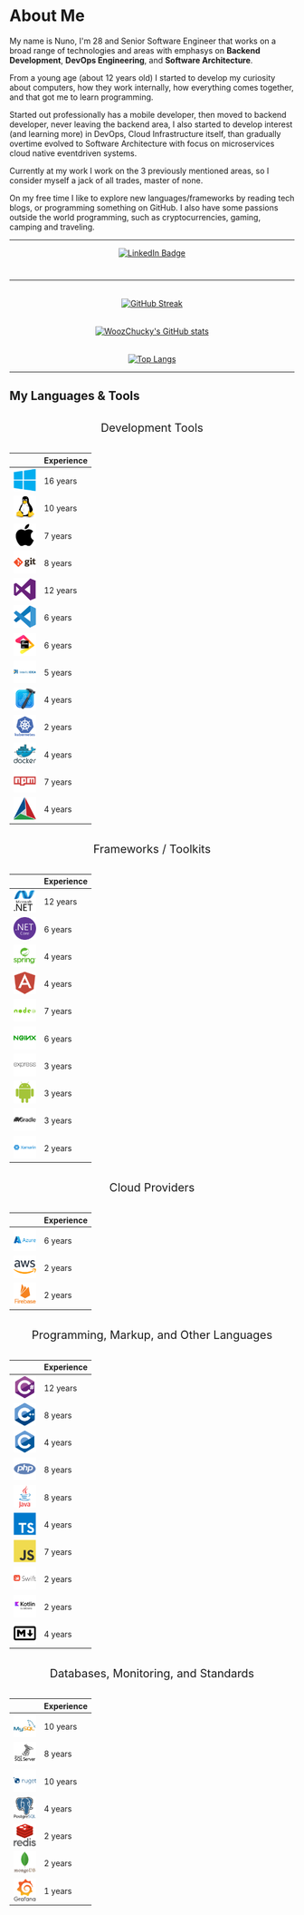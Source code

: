 # About Me
My name is Nuno, I'm 28 and Senior Software Engineer that works on a broad range of technologies and areas with emphasys on __Backend Development__, __DevOps Engineering__, and __Software Architecture__.

From a young age (about 12 years old) I started to develop my curiosity about computers, how they work internally, how everything comes together, and that got me to learn programming.

Started out professionally has a mobile developer, then moved to backend developer, never leaving the backend area, I also started to develop interest (and learning more) in DevOps, Cloud Infrastructure itself, than gradually overtime evolved to Software Architecture with focus on microservices cloud native eventdriven systems.

Currently at my work I work on the 3 previously mentioned areas, so I consider myself a jack of all trades, master of none.

On my free time I like to explore new languages/frameworks by reading tech blogs, or programming something on GitHub.
I also have some passions outside the world programming, such as cryptocurrencies, gaming, camping and traveling.

---

<div align="center">

<div id="badges" style="margin: .5rem;">
  <a href="https://www.linkedin.com/in/nleves/" >
    <img src="https://img.shields.io/badge/LinkedIn-blue?style=for-the-badge&logo=linkedin&logoColor=white" alt="LinkedIn Badge"/>
  </a>

</div>

<img src="https://komarev.com/ghpvc/?username=woozchucky&style=flat-square&color=blue" alt=""/>

---

<div style="margin-top: 2rem">

[![GitHub Streak](http://github-readme-streak-stats.herokuapp.com?user=woozchucky&theme=dark&date_format=%5BY.%5Dn.j&fire=46DD1E&theme=radical)](https://git.io/streak-stats)
</div>

<div style="margin-top: 2rem">

[![WoozChucky's GitHub stats](https://github-readme-stats.vercel.app/api?username=woozchucky&theme=radical&count_private=true&show_icons=true)](https://github.com/anuraghazra/github-readme-stats)
</div>


<div style="margin-top: 2rem;">

[![Top Langs](https://github-readme-stats.vercel.app/api/top-langs/?username=woozchucky&hide=html&theme=radical)](https://github.com/anuraghazra/github-readme-stats)
</div>

</div>

---

## My Languages & Tools
<!-- Coding Tools -->
<div style="margin: 2rem 0;" align=center>
<div style="margin: 2rem 0;">
    <span style="display: block; margin: 1rem 0; font-size: 1.25rem;">Development Tools</span>
</div>

|  | Experience |
| --- | --- |
| <img src="https://raw.githubusercontent.com/devicons/devicon/master/icons/windows8/windows8-original.svg" width=40 height=40 /> | 16 years |
| <img src="https://raw.githubusercontent.com/devicons/devicon/master/icons/linux/linux-original.svg" width=40 height=40 /> | 10 years |
| <img src="https://raw.githubusercontent.com/devicons/devicon/master/icons/apple/apple-original.svg" width=40 height=40 /> | 7 years |
| <img src="https://raw.githubusercontent.com/devicons/devicon/master/icons/git/git-original-wordmark.svg" width=40 height=40 /> |  8 years |
| <img src="https://raw.githubusercontent.com/devicons/devicon/master/icons/visualstudio/visualstudio-plain.svg" width=40 height=40 /> | 12 years |
| <img src="https://raw.githubusercontent.com/devicons/devicon/master/icons/vscode/vscode-original.svg" width=40 height=40 /> | 6 years |
| <img src="https://raw.githubusercontent.com/devicons/devicon/master/icons/jetbrains/jetbrains-original.svg" width=40 height=40 /> | 6 years |
| <img src="https://raw.githubusercontent.com/devicons/devicon/master/icons/intellij/intellij-original-wordmark.svg" width=40 height=40 /> | 5 years |
| <img src="https://raw.githubusercontent.com/devicons/devicon/master/icons/xcode/xcode-original.svg" width=40 height=40 /> | 4 years |
| <img src="https://raw.githubusercontent.com/devicons/devicon/master/icons/kubernetes/kubernetes-plain-wordmark.svg" width=40 height=40 /> | 2 years |
| <img src="https://raw.githubusercontent.com/devicons/devicon/master/icons/docker/docker-original-wordmark.svg" width=40 height=40 /> | 4 years |
| <img src="https://raw.githubusercontent.com/devicons/devicon/master/icons/npm/npm-original-wordmark.svg" width=40 height=40 /> | 7 years |
| <img src="https://raw.githubusercontent.com/devicons/devicon/master/icons/cmake/cmake-original.svg" width=40 height=40 /> | 4 years |

<!-- Frameworks -->
<div style="margin: 2rem 0;">
    <span style="display: block; margin: 1rem 0; font-size: 1.25rem;">Frameworks / Toolkits</span>
    <div></div>
</div>

|  | Experience |
| --- | --- |
| <img src="https://raw.githubusercontent.com/devicons/devicon/master/icons/dot-net/dot-net-original-wordmark.svg" width=40 height=40 /> | 12 years |
| <img src="https://raw.githubusercontent.com/devicons/devicon/master/icons/dotnetcore/dotnetcore-original.svg" width=40 height=40 /> | 6 years |
| <img src="https://raw.githubusercontent.com/devicons/devicon/master/icons/spring/spring-original-wordmark.svg" width=40 height=40 /> | 4 years |
| <img src="https://raw.githubusercontent.com/devicons/devicon/master/icons/angularjs/angularjs-plain.svg" width=40 height=40 /> |  4 years |
| <img src="https://raw.githubusercontent.com/devicons/devicon/master/icons/nodejs/nodejs-plain-wordmark.svg" width=40 height=40 /> | 7 years |
| <img src="https://raw.githubusercontent.com/devicons/devicon/master/icons/nginx/nginx-original.svg" width=40 height=40 /> | 6 years |
| <img src="https://raw.githubusercontent.com/devicons/devicon/master/icons/express/express-original-wordmark.svg" width=40 height=40 /> | 3 years |
| <img src="https://raw.githubusercontent.com/devicons/devicon/master/icons/android/android-original.svg" width=40 height=40 /> | 3 years |
| <img src="https://raw.githubusercontent.com/devicons/devicon/master/icons/gradle/gradle-plain-wordmark.svg" width=40 height=40 /> | 3 years |
| <img src="https://raw.githubusercontent.com/devicons/devicon/master/icons/xamarin/xamarin-original-wordmark.svg" width=40 height=40 /> | 2 years |


<!-- Cloud Providers -->
<div style="margin: 2rem 0;">
    <span style="display: block; margin: 1rem 0; font-size: 1.25rem;">Cloud Providers</span>
    <div></div>
</div>

|  | Experience |
| --- | --- |
| <img src="https://raw.githubusercontent.com/devicons/devicon/master/icons/azure/azure-original-wordmark.svg" width=40 height=40 /> | 6 years |
| <img src="https://raw.githubusercontent.com/devicons/devicon/master/icons/amazonwebservices/amazonwebservices-original-wordmark.svg" width=40 height=40 /> | 2 years |
| <img src="https://raw.githubusercontent.com/devicons/devicon/master/icons/firebase/firebase-plain-wordmark.svg" width=40 height=40 /> | 2 years |

<!-- Low-Level & Langs -->
<div style="margin: 2rem 0;">
    <span style="display: block; margin: 1rem 0; font-size: 1.25rem;">Programming, Markup, and Other Languages</span>
</div>

|  | Experience |
| --- | --- |
| <img src="https://raw.githubusercontent.com/devicons/devicon/master/icons/csharp/csharp-original.svg" width=40 height=40 /> | 12 years |
| <img src="https://raw.githubusercontent.com/devicons/devicon/master/icons/cplusplus/cplusplus-original.svg" width=40 height=40 /> | 8 years |
| <img src="https://raw.githubusercontent.com/devicons/devicon/master/icons/c/c-original.svg" width=40 height=40 /> | 4 years |
| <img src="https://raw.githubusercontent.com/devicons/devicon/master/icons/php/php-plain.svg" width=40 height=40 /> | 8 years |
| <img src="https://raw.githubusercontent.com/devicons/devicon/master/icons/java/java-original-wordmark.svg" width=40 height=40 /> | 8 years |
| <img src="https://raw.githubusercontent.com/devicons/devicon/master/icons/typescript/typescript-original.svg" width=40 height=40 /> | 4 years |
| <img src="https://raw.githubusercontent.com/devicons/devicon/master/icons/javascript/javascript-original.svg" width=40 height=40 /> | 7 years |
| <img src="https://raw.githubusercontent.com/devicons/devicon/master/icons/swift/swift-original-wordmark.svg" width=40 height=40 /> | 2 years |
| <img src="https://raw.githubusercontent.com/devicons/devicon/master/icons/kotlin/kotlin-original-wordmark.svg" width=40 height=40 /> | 2 years |
| <img src="https://raw.githubusercontent.com/devicons/devicon/master/icons/markdown/markdown-original.svg" width=40 height=40 /> | 4 years |

<!-- Libraries / Other -->
<div style="margin: 2rem 0;">
    <span style="display: block; margin: 1rem 0; font-size: 1.25rem;">Databases, Monitoring, and Standards</span>
</div>

|  | Experience |
| --- | --- |
| <img src="https://raw.githubusercontent.com/devicons/devicon/master/icons/mysql/mysql-original-wordmark.svg" width=40 height=40 /> | 10 years |
| <img src="https://raw.githubusercontent.com/devicons/devicon/master/icons/microsoftsqlserver/microsoftsqlserver-plain-wordmark.svg" width=40 height=40 /> | 8 years |
| <img src="https://raw.githubusercontent.com/devicons/devicon/master/icons/nuget/nuget-original-wordmark.svg" width=40 height=40> | 10 years |
| <img src="https://raw.githubusercontent.com/devicons/devicon/master/icons/postgresql/postgresql-original-wordmark.svg" width=40 height=40> | 4 years |
| <img src="https://raw.githubusercontent.com/devicons/devicon/master/icons/redis/redis-original-wordmark.svg" width=40 height=40> | 2 years |
| <img src="https://raw.githubusercontent.com/devicons/devicon/master/icons/mongodb/mongodb-original-wordmark.svg" width=40 height=40> | 2 years |
| <img src="https://raw.githubusercontent.com/devicons/devicon/master/icons/grafana/grafana-original-wordmark.svg" width=40 height=40 /> | 1 years |
